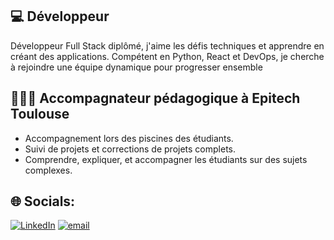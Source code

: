 ## 💻 **Développeur**

Développeur Full Stack diplômé, j'aime les défis techniques
et apprendre en créant des applications. Compétent en
Python, React et DevOps, je cherche à rejoindre une équipe
dynamique pour progresser ensemble

## 👨🏻‍🏫 **Accompagnateur pédagogique à Epitech Toulouse**

+ Accompagnement lors des piscines des étudiants.
+ Suivi de projets et corrections de projets complets.
+ Comprendre, expliquer, et accompagner les étudiants sur des
sujets complexes.

## 🌐 Socials:
[![LinkedIn](https://img.shields.io/badge/LinkedIn-%230077B5.svg?logo=linkedin&logoColor=white)](https://linkedin.com/in/https://www.linkedin.com/in/loic-rouzaud-614b02202/) [![email](https://img.shields.io/badge/Email-D14836?logo=gmail&logoColor=white)](mailto:loic.rouzaud@epitech.eu)
